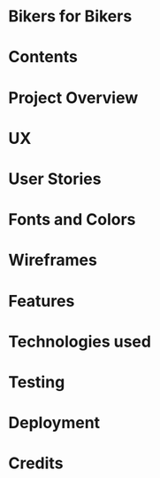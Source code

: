 # Bikers for Bikers
# Contents
# Project Overview
# UX
# User Stories
# Fonts and Colors
# Wireframes

# Features
# Technologies used
# Testing
# Deployment
# Credits
